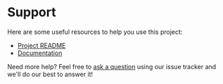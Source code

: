 # Support

Here are some useful resources to help you use this project:

- [Project README](../README.md)
- [Documentation](https://github.com/bakame-php/http-cache-status)

Need more help? Feel free to [ask a question](https://github.com/bakame-php/http-cache-status/issues/new?labels=question) using our issue tracker and we'll do our best to answer it!
 
